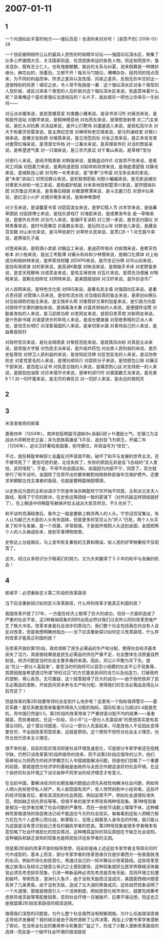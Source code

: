 # 2007-01-11

## 1

一个内涵如此丰富的地方――强坛百态！也请你来对对号！   [哀而不伤]  2006-02-28


一个目前被网络所公认的最具人民性的时政精华论坛――强国论坛深水区，聚集了众多心怀雄图大志、关注国家前途、忧虑民族命运的各色人物。但这些网民中，鱼龙混杂，既有志士仁人，也有鬼魅魍魉，彼此的关系与纠葛，说来倒算是一种微妙缘分，麻花似的，扭着劲，又掰不开！每天马勺锅沿，嘈嘈杂杂，因共同的视点而来，为不同的利益而争，所求之差异以及性情、风格之差异，反倒无形中交织出一道很特别的风景！嗟叹之余，令人常不免揣度一番：这个强坛深水区对各个类型的人及阶层，或反过来各个类型的人及阶层对这个强坛深水区来说，到底意味着什么呢？且看俺这个喜欢拿强坛当游戏玩的丫头片子，就此娱乐一把也让你来乐一乐如何―― 


对云淡水暖来说，是民意播音室  对愚蠢小猪来说，是读书讲习所  对唐尧来说，是核能传送站  对数学来说，是精神栖息地  对右而左来说，是理想发射塔  对二门主来说，是杠头对抗赛  对决战来说，是开心打靶场  对邋遢道人来说，是轻松高尔夫  对大于和春天惊雷来说，是主席纪念馆  对禅师和老花镜来说，是马列诵经堂  对银川骑来说，是檄文张贴榜  对瑷英来说，是立场签到处  对金之周来说，是正本发言席  对傲雪红梅来说，是清源文件档  对一江春水来说，是真理宣传栏  对活的憋屈来说，是希望透气窗  对一只烟来说，是三农代表证  对千重山来说，是草根T型台 

对夜行人来说，是经济情景剧  对韩强来说，是擒盗动作片  对哀而不伤来说，是偷闲工间操  对田嘉力来说，是离岗退思园  对起哄和双拼来说，是海底潜望镜  对静龙来说，是缄默连心锁  对鸟鸭一半黑来说，是“练拳”沙布袋  对戈多会来的来说，是“未来”进站口  对劳动群众来说，是机智借箭船  对胆小蝙蝠来说，是无影追魂剑  对黄家大岭和一地工来说，是助威护航艇  对未来地球和楚清川来说，是狩猎骑兵团  对苏鲁边河来说，是青春旧相册  对雁渡寒潭来说，是斗志磨刀石  对酒半仙来说，是红泥小火炉  对偶尔喝多来说，是爽神啤酒吧 


对少玉来说，是温馨夏令营  对窈窕淑女来说，是梦幻情人节  对术学来说，是临摹草图纸  对函授博士来说，是找乐游戏厅  对海臣来说，是成果发布会  是一草根来说，是堡外古吊桥  对当代人来说，是循环复读机  对三想一来说，是世态扫描仪  对林贵春来说，是时令蔬果店  对喜数女来说，是玩险过山车  对胖虫儿来说，是藏金百宝箱  对山米光来说，是马甲拍卖行  对草桥关民来说，是贯口6 + 1  对王振今来说，是祭祖孔子庙 


对思闻来说，是假酒小卖部  对搬运工来说，是迷药传销点  对疯僧来说，是欺天伪帐本  对小拍来说，是出工考勤薄  对癞头和尚和少林僧来说，是糊口化斋钵  对上帖成功和柏树林来说，是养家敛财罐  对DXP6来说，是尽忠记分牌  对华山剑来说，是挡车政绩录  对的家来说，是高调K歌屋  对映洁来说，是换脑手术床  对老野叟来说，是变天观察哨  对诺奖金来说，是佑主保安岗  对瓦片来说，是蒋氏功德展  对啪啪来说，是剿左拍砖仗  对网特来说，是美圆摇钱树  对汉奸来说，是外钞造币厂 


对人民网来说，是特色文化街  对BBS来说，是著名民主墙  对强国社区来说，是重点责任田  对管理人员来说，是安检流水线  对当值较真的版主来说，是原创纠察队  对见帖胡砍的版主来说，是无情斧头帮  对推荐好文章的加星来说，是引路方向盘  对排除坏文章的删帖来说，是缉毒海关署  对喜欢转帖的人来说，是便捷传话筒  对勤奋发帖的人来说，是习武练功房  对老网友来说，是叙旧老茶馆  对新网友来说，是什色新书城  对渴望进步的年轻人来说，是成长健身器  对拒绝黑暗的正派人来说，是信念长明灯  对深爱祖国的人来说，是亲切家乡路  对善待自己的人来说，是益寿度假村 


对政府官员来说，是社会晴雨表  对黎民百姓来说，是政策风向标  对真民主派来说，是改版大字报  对伪民主派来说，是升级炸药包  对出卖人民利益的来说，是历史耻辱柱  对捍卫人民利益的来说，是良知纪念碑  对反党反毛的人来说，是证伪惨败史  对爱党爱毛的人来说，是理壮顺风行  对腐败分子来说，是惊胆包公铡  对廉正干部来说，是百姓认证书  对执意台独的人来说，是痛苦割心战  对支持统一的人来说，是鼓劲加油泵  对日本侵华犬来说，是审判进行时  对美国霸王龙来说，是另类9 1 1  对一切坏蛋来说，是无尽的祷告日  对一切好人来说，是永远的艳阳天  



## 2



## 3

米洛舍维奇的故事

嘉泰四年（1204年），南宋权臣韩腚泻退帐Φ┑染龆ū狈ァＮ激励士气，在镇江为主战派大将韩世忠立庙；并为民族英雄岳飞平反，追封岳飞为鄂王。开禧二年（1206年），追论汉奸秦桧卖国事，削夺爵位，并改谥号为“缪丑”。 

不过，就在韩腚幸楸狈ヒ岳矗反对声音就不断。破坏了和平与发展的世界主流，还不被骂死了？  更加可悲的是，北伐失败了。失败的原因无非是岳飞总结的“文人爱钱，武将惜死”。于是，不得不向金国议和，金国因为内部不宁，同意了。双方就举行了和平谈判，金国除了往常开出的要宋朝割地赔款称臣每年交保护费外，还要求宋朝献北伐主谋者的首级，也就是要韩腚械鹊哪源。 

以史弥远为首的主和派请示宁宗皇帝诛杀韩腚校宁宗开始不同意。主和派又走夫人路线，取得了宁宗的默许。在史弥远等团结一致的密谋下（对外抗敌这样团结就好了），在上朝途中将韩腚写躺保并贬主战派大臣苏师旦，不久也杀了。 

和平谈判完满结束后，条件之一就是要献上韩苏两人的人头。宁宗诏百官集议，有人认为献己方大臣的人头有失国体，但是更多的官员认为“奸人”已死，两个人头买来了和平与发展，是一个双赢，非常超值。于是就开棺割人头送到金国，金国把两个人的人头做成标本，放到军事博物馆里。 

史弥远上台组阁后，马上宣布恢复秦桧的王爵和赠谥，给人民的好宰相秦桧平反昭雪了。 

这次，经过众多知识分子精英们的努力，又为大宋赢得了５０年的和平与发展的机会！ 




## 4

郎咸平：必须重新定义第二阶段的改革路径

当下应该重新探讨如何定义改革路径，什么样的改革才能真正利国利民？

我国改革开放了27年，一方面在经济上取得了巨大的成功，但另一方面却造成了严重的社会不安，这2种极端现象的同时出现必然对我们过去所认同的改革思维产生了极大冲击。改革本身是社会进步的原动力，我们整个社会包括我在内没有人会反对改革，但是我想明确地指出――当下应该重新探讨如何定义改革路径，什么样的改革才能真正利国利民？

在改革开放的第1阶段，政府垄断了民生必需品的生产和分配，使得社会经济基本丧失了活力，其直接结果就是民生必需品的供应严重不足，社会整体生活质量自然较低。经济问题是当时社会主要矛盾的来源。因此，邓公小平敢为天下先，提出“先让一部分人富起来”，甚至当时的政府可以容忍小规模的社会不公平现象等，其原因就是希望透过所谓“矫枉过正”的方式激发民间的活力以及创造力，打破政府的垄断，用心良苦。无可置疑，这个政策取得了巨大的成功――由于政府放弃了民生必需品的垄断，开放民间资本参与生产和分配，使得我们的生活必需品变得比以前充足了！

但是改革的第2阶段要带领社会走到什么地步呢？这里有一个指标值得警示――基尼系数！基尼系数是用来衡量所得收入分配的指标，国际标准认为超过0.4就是危机，而中国已然是0.5。第2阶段的改革带来了严重财富分配不均的结果――富者越富，而贫者越贫。在这一阶段，邓小平“让一部分人先富起来”的思想其实是有其潜台词的。这个潜台词就是，可以让一部分人先富起来，可是其他人不会因此变得更贫穷，不会因改革而受损害，这就是原则。这个原则不但符合社会主义理念，也符合现代资本主义理念。

很不幸的是，目前的现实情况却是社会环境急速恶化，可是部分专家学者还在抱残守缺，仍然只谈改革第1阶段所倡导的效率，而不谈第2阶段应倡导的公平。他们简单地认为将西方的经济学概念引入中国就能解决问题，但是他们忽略了一个重要的前提，那就是西方经济学的基础是由政府与全民合作塑造良好的社会环境，在这个良好的社会环境之下谈论各种不同学派的经济理念才有意义。

在当前中国，要解决经济的长期发展问题就必须先系统性地解决社会问题，例如有人明火执杖抢夺私人财产，有人偷窃国有资产，有人悍然剥削中小投资者。这些坏的经济现象背后，都有其深刻的社会原因，例如监管不严，例如社会道德标准失范，例如缺乏信托责任等等。但很不幸的是学术界现有两种怪现象。第1种怪现象是相当一批学者忽略了社会问题的严重性，而在一些枝节话题上喋喋不休。这种螺蛳壳里做道场的局促做法已经不能适应今天的社会现实。每每看到这些人把精力智力花在为个人虚荣心而论战，断章取义，无限上纲甚至人身攻击的时候，我只能认为这就是没有意识到自己责任的偏执学者的悲哀。第2种怪现象是很多学者根本有意忽略了社会环境恶化的现实情况，这种掩耳盗铃的背后原因在于缺乏社会良知。这种偏执和缺乏良知的现象也是网民批评这些学者的主因。

但是第2阶段的改革开放的指导思想，目前却是由上述这批专家学者主导舆论的时代中成型的，基本上而言，部分专家学者的改革思维仅仅是抄袭西方一些表面肤浅的名词，例如市场化和民营化，再通过自己的一知半解设计改革路线。这些改革思维之肤浅以及结论之随意让有识之士感到震惊。这种现象就好比医学界移植活体器官必须先考虑排异现象，引进一种新品种必须先考虑是否有天敌，否则环境立刻遭到破坏。举例而言，澳洲引入兔子，由于没有天敌而泛滥成灾，美国密西根州随意丢弃了几条黑鱼，由于没有天敌，造成了五大湖的黑鱼成灾。这些自然现象说明了一个大道理，那就是随意引入一个活体制度，例如民营化和市场化，就要先统筹考虑排异或天敌等等配套因素，否则社会环境一旦被破坏，后果不堪设想。而这也正是我国第2阶段改革路径的错误选择。

值得我们深思的问题是，为什么整个社会竟然没有制衡措施，为什么任由错误思维主导经济发展呢？我的结论是由于政府垄断了公共决策，再加上少数专家学者垄断了舆论，在没有全社会的集体参与和集思广益之下，形成了少数人垄断改革路径的选择--而且是一个破坏社会环境的错误路径



